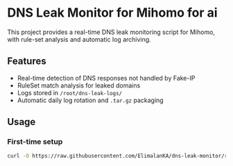 # DNS Leak Monitor for Mihomo for ai

This project provides a real-time DNS leak monitoring script for Mihomo, with rule-set analysis and automatic log archiving.

## Features

- Real-time detection of DNS responses not handled by Fake-IP
- RuleSet match analysis for leaked domains
- Logs stored in `/root/dns-leak-logs/`
- Automatic daily log rotation and `.tar.gz` packaging

## Usage

### First-time setup

```bash
curl -O https://raw.githubusercontent.com/ElimalanKA/dns-leak-monitor/refs/heads/main/dns-leak-curl-watch.sh
```
